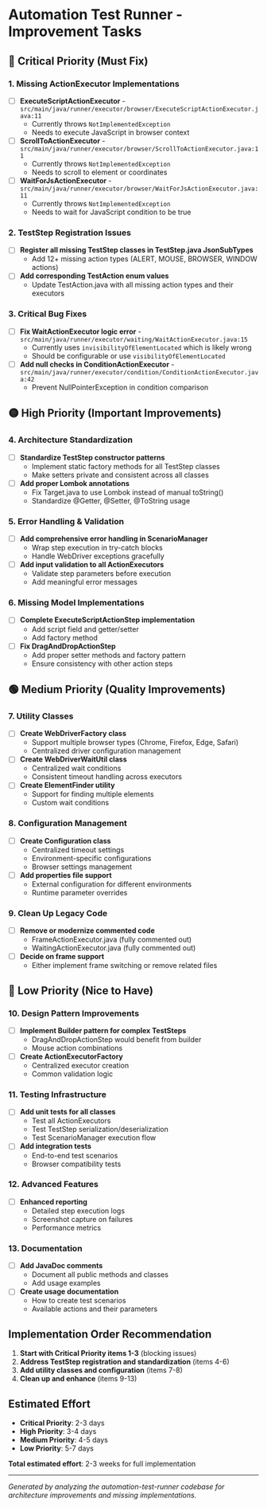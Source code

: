 # Automation Test Runner - Improvement Tasks

## 🔴 Critical Priority (Must Fix)

### 1. Missing ActionExecutor Implementations
- [ ] **ExecuteScriptActionExecutor** - `src/main/java/runner/executor/browser/ExecuteScriptActionExecutor.java:11`
  - Currently throws `NotImplementedException`
  - Needs to execute JavaScript in browser context
- [ ] **ScrollToActionExecutor** - `src/main/java/runner/executor/browser/ScrollToActionExecutor.java:11`
  - Currently throws `NotImplementedException`
  - Needs to scroll to element or coordinates
- [ ] **WaitForJsActionExecutor** - `src/main/java/runner/executor/browser/WaitForJsActionExecutor.java:11`
  - Currently throws `NotImplementedException`
  - Needs to wait for JavaScript condition to be true

### 2. TestStep Registration Issues
- [ ] **Register all missing TestStep classes in TestStep.java JsonSubTypes**
  - Add 12+ missing action types (ALERT, MOUSE, BROWSER, WINDOW actions)
- [ ] **Add corresponding TestAction enum values**
  - Update TestAction.java with all missing action types and their executors

### 3. Critical Bug Fixes
- [ ] **Fix WaitActionExecutor logic error** - `src/main/java/runner/executor/waiting/WaitActionExecutor.java:15`
  - Currently uses `invisibilityOfElementLocated` which is likely wrong
  - Should be configurable or use `visibilityOfElementLocated`
- [ ] **Add null checks in ConditionActionExecutor** - `src/main/java/runner/executor/condition/ConditionActionExecutor.java:42`
  - Prevent NullPointerException in condition comparison

## 🟡 High Priority (Important Improvements)

### 4. Architecture Standardization
- [ ] **Standardize TestStep constructor patterns**
  - Implement static factory methods for all TestStep classes
  - Make setters private and consistent across all classes
- [ ] **Add proper Lombok annotations**
  - Fix Target.java to use Lombok instead of manual toString()
  - Standardize @Getter, @Setter, @ToString usage

### 5. Error Handling & Validation
- [ ] **Add comprehensive error handling in ScenarioManager**
  - Wrap step execution in try-catch blocks
  - Handle WebDriver exceptions gracefully
- [ ] **Add input validation to all ActionExecutors**
  - Validate step parameters before execution
  - Add meaningful error messages

### 6. Missing Model Implementations
- [ ] **Complete ExecuteScriptActionStep implementation**
  - Add script field and getter/setter
  - Add factory method
- [ ] **Fix DragAndDropActionStep**
  - Add proper setter methods and factory pattern
  - Ensure consistency with other action steps

## 🟢 Medium Priority (Quality Improvements)

### 7. Utility Classes
- [ ] **Create WebDriverFactory class**
  - Support multiple browser types (Chrome, Firefox, Edge, Safari)
  - Centralized driver configuration management
- [ ] **Create WebDriverWaitUtil class**
  - Centralized wait conditions
  - Consistent timeout handling across executors
- [ ] **Create ElementFinder utility**
  - Support for finding multiple elements
  - Custom wait conditions

### 8. Configuration Management
- [ ] **Create Configuration class**
  - Centralized timeout settings
  - Environment-specific configurations
  - Browser settings management
- [ ] **Add properties file support**
  - External configuration for different environments
  - Runtime parameter overrides

### 9. Clean Up Legacy Code
- [ ] **Remove or modernize commented code**
  - FrameActionExecutor.java (fully commented out)
  - WaitingActionExecutor.java (fully commented out)
- [ ] **Decide on frame support**
  - Either implement frame switching or remove related files

## 🔵 Low Priority (Nice to Have)

### 10. Design Pattern Improvements
- [ ] **Implement Builder pattern for complex TestSteps**
  - DragAndDropActionStep would benefit from builder
  - Mouse action combinations
- [ ] **Create ActionExecutorFactory**
  - Centralized executor creation
  - Common validation logic

### 11. Testing Infrastructure
- [ ] **Add unit tests for all classes**
  - Test all ActionExecutors
  - Test TestStep serialization/deserialization
  - Test ScenarioManager execution flow
- [ ] **Add integration tests**
  - End-to-end test scenarios
  - Browser compatibility tests

### 12. Advanced Features
- [ ] **Enhanced reporting**
  - Detailed step execution logs
  - Screenshot capture on failures
  - Performance metrics

### 13. Documentation
- [ ] **Add JavaDoc comments**
  - Document all public methods and classes
  - Add usage examples
- [ ] **Create usage documentation**
  - How to create test scenarios
  - Available actions and their parameters

## Implementation Order Recommendation

1. **Start with Critical Priority items 1-3** (blocking issues)
2. **Address TestStep registration and standardization** (items 4-6)
3. **Add utility classes and configuration** (items 7-8)
4. **Clean up and enhance** (items 9-13)

## Estimated Effort

- **Critical Priority**: 2-3 days
- **High Priority**: 3-4 days  
- **Medium Priority**: 4-5 days
- **Low Priority**: 5-7 days

**Total estimated effort**: 2-3 weeks for full implementation

---

*Generated by analyzing the automation-test-runner codebase for architecture improvements and missing implementations.*